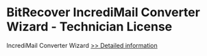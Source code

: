 # BitRecover IncrediMail Converter Wizard - Technician License
IncrediMail Converter Wizard
[>> Detailed information](https://secure.shareit.com/shareit/product.html?productid=300900427&affiliateid=200057808)